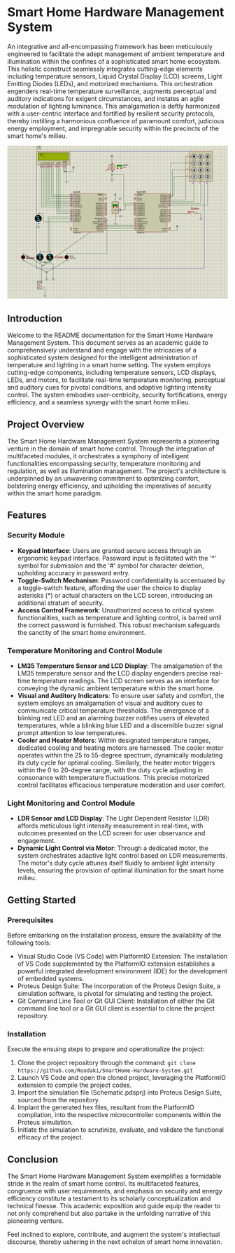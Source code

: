 # Smart Home Hardware Management System
An integrative and all-encompassing framework has been meticulously engineered to facilitate the adept management of ambient temperature and illumination within the confines of a sophisticated smart home ecosystem. This holistic construct seamlessly integrates cutting-edge elements including temperature sensors, Liquid Crystal Display (LCD) screens, Light Emitting Diodes (LEDs), and motorized mechanisms. This orchestration engenders real-time temperature surveillance, augments perceptual and auditory indications for exigent circumstances, and instates an agile modulation of lighting luminance. This amalgamation is deftly harmonized with a user-centric interface and fortified by resilient security protocols, thereby instilling a harmonious confluence of paramount comfort, judicious energy employment, and impregnable security within the precincts of the smart home's milieu.

![](SCHEMA.png)
## Introduction
Welcome to the README documentation for the Smart Home Hardware Management System. This document serves as an academic guide to comprehensively understand and engage with the intricacies of a sophisticated system designed for the intelligent administration of temperature and lighting in a smart home setting. The system employs cutting-edge components, including temperature sensors, LCD displays, LEDs, and motors, to facilitate real-time temperature monitoring, perceptual and auditory cues for pivotal conditions, and adaptive lighting intensity control. The system embodies user-centricity, security fortifications, energy efficiency, and a seamless synergy with the smart home milieu.

## Project Overview
The Smart Home Hardware Management System represents a pioneering venture in the domain of smart home control. Through the integration of multifaceted modules, it orchestrates a symphony of intelligent functionalities encompassing security, temperature monitoring and regulation, as well as illumination management. The project's architecture is underpinned by an unwavering commitment to optimizing comfort, bolstering energy efficiency, and upholding the imperatives of security within the smart home paradigm.

## Features
### Security Module
- **Keypad Interface**: Users are granted secure access through an ergonomic keypad interface. Password input is facilitated with the '*' symbol for submission and the '#' symbol for character deletion, upholding accuracy in password entry.
- **Toggle-Switch Mechanism**: Password confidentiality is accentuated by a toggle-switch feature, affording the user the choice to display asterisks (*) or actual characters on the LCD screen, introducing an additional stratum of security.
- **Access Control Framework**: Unauthorized access to critical system functionalities, such as temperature and lighting control, is barred until the correct password is furnished. This robust mechanism safeguards the sanctity of the smart home environment.

### Temperature Monitoring and Control Module
- **LM35 Temperature Sensor and LCD Display**: The amalgamation of the LM35 temperature sensor and the LCD display engenders precise real-time temperature readings. The LCD screen serves as an interface for conveying the dynamic ambient temperature within the smart home.
- **Visual and Auditory Indicators**: To ensure user safety and comfort, the system employs an amalgamation of visual and auditory cues to communicate critical temperature thresholds. The emergence of a blinking red LED and an alarming buzzer notifies users of elevated temperatures, while a blinking blue LED and a discernible buzzer signal prompt attention to low temperatures.
- **Cooler and Heater Motors**: Within designated temperature ranges, dedicated cooling and heating motors are harnessed. The cooler motor operates within the 25 to 55-degree spectrum, dynamically modulating its duty cycle for optimal cooling. Similarly, the heater motor triggers within the 0 to 20-degree range, with the duty cycle adjusting in consonance with temperature fluctuations. This precise motorized control facilitates efficacious temperature moderation and user comfort.

### Light Monitoring and Control Module
- **LDR Sensor and LCD Display**: The Light Dependent Resistor (LDR) affords meticulous light intensity measurement in real-time, with outcomes presented on the LCD screen for user observance and engagement.
- **Dynamic Light Control via Motor**: Through a dedicated motor, the system orchestrates adaptive light control based on LDR measurements. The motor's duty cycle attunes itself fluidly to ambient light intensity levels, ensuring the provision of optimal illumination for the smart home milieu.

## Getting Started
### Prerequisites
Before embarking on the installation process, ensure the availability of the following tools:
- Visual Studio Code (VS Code) with PlatformIO Extension: The installation of VS Code supplemented by the PlatformIO extension establishes a powerful integrated development environment (IDE) for the development of embedded systems.
- Proteus Design Suite: The incorporation of the Proteus Design Suite, a simulation software, is pivotal for simulating and testing the project.
- Git Command Line Tool or Git GUI Client: Installation of either the Git command line tool or a Git GUI client is essential to clone the project repository.

### Installation
Execute the ensuing steps to prepare and operationalize the project:
1. Clone the project repository through the command: `git clone https://github.com/Roodaki/SmartHome-Hardware-System.git`
2. Launch VS Code and open the cloned project, leveraging the PlatformIO extension to compile the project codes.
3. Import the simulation file (Schematic.pdsprj) into Proteus Design Suite, sourced from the repository.
4. Implant the generated hex files, resultant from the PlatformIO compilation, into the respective microcontroller components within the Proteus simulation.
5. Initiate the simulation to scrutinize, evaluate, and validate the functional efficacy of the project.

## Conclusion
The Smart Home Hardware Management System exemplifies a formidable stride in the realm of smart home control. Its multifaceted features, congruence with user requirements, and emphasis on security and energy efficiency constitute a testament to its scholarly conceptualization and technical finesse. This academic exposition and guide equip the reader to not only comprehend but also partake in the unfolding narrative of this pioneering venture.

Feel inclined to explore, contribute, and augment the system's intellectual discourse, thereby ushering in the next echelon of smart home innovation.
